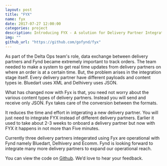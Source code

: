 ```yaml
---
layout: post
title: "FYX"
name: fyx
date: 2017-07-27 12:00:00
categories: project
description: Introducing FYX - A solution for Delivery Partner Integration!
img: ""
github_url: "https://github.com/gofynd/fyx"
---
```


<p>

As part of the Delta Ops team's role, data exchange between delivery partners and Fynd became extremely important to
track orders. The team needed to make a system to get real time updates from delivery partners on where an order is
at a certain time. But, the problem arises in the integration stage itself. Every delivery partner have different
payloads and content types ie. Bluedart uses XML and Delhivery uses JSON.

</p>

<p>
What has changed now with Fyx is that, you need not worry about the various content types of delivery partners.
Instead you will send and receive only JSON. Fyx takes care of the conversion between the formats.
</p>

<p>
It reduces the time and effort in intgerating a new delivery partner. You will just need to integrate FYX instead
of different delivery partners. Earlier it used to take about 2-3 weeks to onboard a delivery partner but now with
FYX it happens in not more than Five minutes.
</p>

<p>
Currently three delivery partners integerated using Fyx are operational with Fynd namely Bluedart, Delhivery and Ecomm.
Fynd is looking forward to integrate many more delivery partners to expand our operational reach.
</p>

<p>
You can view the code on <a href="https://github.com/gofynd/fyx">Github</a>. We’d love to hear your feedback.
</p>